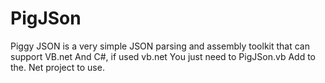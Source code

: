 # PigJSon
Piggy JSON is a very simple JSON parsing and assembly toolkit that can support VB.net And C#, if used vb.net You just need to PigJSon.vb Add to the. Net project to use.
